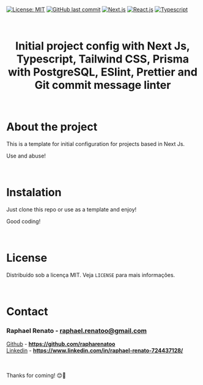 [![License: MIT](https://img.shields.io/badge/License-MIT-yellow.svg)](https://opensource.org/licenses/MIT)
[![GitHub last commit](https://img.shields.io/badge/last%20comit-may%202021-orange)](https://github.com/renanlido/ignews/commits)
[![Next.js](https://img.shields.io/badge/NextJs-blue)](https://nextjs.org/)
[![React.js](https://img.shields.io/badge/-ReactJs-blue)](https://pt-br.reactjs.org/)
[![Typescript](https://img.shields.io/badge/-Typescript-blue)](https://www.typescriptlang.org/)

<!--LOGO-->
<br/>
<div align="center">
    <h1 color="#ffff" >Initial project config with Next Js, Typescript, Tailwind CSS, Prisma with PostgreSQL, ESlint, Prettier and Git commit message linter</h1>
    </br>
</div>

<!-- ABOUT THE PROJECT -->

# <strong>About the project</strong>

This is a template for initial configuration for projects based in Next Js.

Use and abuse!

</br>

<!--INSTALATION-->

# <strong>Instalation</strong>

Just clone this repo or use as a template and enjoy!

Good coding!

</br>

# **License**

Distribuído sob a licença MIT. Veja `LICENSE` para mais informações.

<!-- CONTACT -->
</br>

# **Contact**

### Raphael Renato - **raphael.renatoo@gmail.com**

[Github](https://github.com/renanlido) - **https://github.com/rapharenatoo** </br>
[Linkedin](https://www.linkedin.com/in/renanlido/) - **https://www.linkedin.com/in/raphael-renato-724437128/**

</br></br>
Thanks for coming! 😊🤗